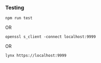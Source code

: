 ### Testing
```
npm run test
```

OR

```
openssl s_client -connect localhost:9999
```

OR

```
lynx https://localhost:9999
```
